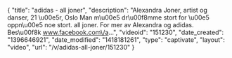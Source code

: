 {
    "title": "adidas - all joner",
    "description": "Alexandra Joner, artist og danser, 21 \u00e5r, Oslo Man m\u00e5 dr\u00f8mme stort for \u00e5 oppn\u00e5 noe stort. all joner. For mer av Alexandra og adidas. Bes\u00f8k www.facebook.com\/a...",
    "videoid": "151230",
    "date_created": "1396646921",
    "date_modified": "1418181261",
    "type": "captivate",
    "layout": "video",
    "url": "\/v\/adidas-all-joner\/151230"
}